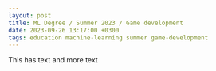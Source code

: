 ```yaml
---
layout: post
title: ML Degree / Summer 2023 / Game development
date: 2023-09-26 13:17:00 +0300
tags: education machine-learning summer game-development 
---
```


This has text and more text